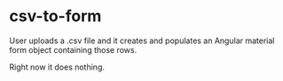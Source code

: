 # csv-to-form

User uploads a .csv file and it creates and populates an Angular material form object containing those rows.

Right now it does nothing.
